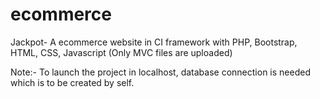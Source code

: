 # ecommerce
Jackpot- A ecommerce website in CI framework with PHP, Bootstrap, HTML, CSS, Javascript (Only MVC files are uploaded)

Note:- To launch the project in localhost, database connection is needed which is to be created by self.
